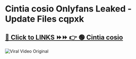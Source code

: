 
 # Cintia cosio Onlyfans Leaked - Update Files cqpxk

## <h2><a href="https://clipsfans.com/Cintia_cosio&ref=git">🔗 Click to LINKS ⏩⏩ 👉 🟢 Cintia cosio </a></h2>

<a href="https://clipsfans.com/Cintia_cosio&ref=git" rel="nofollow" data-target="animated-image.originalLink"><img src="https://i.ibb.co.com/xMMVF88/686577567.gif" alt="Viral Video Original" style="max-width: 100%; display: inline-block;" data-target="animated-image.originalImage"></a>

